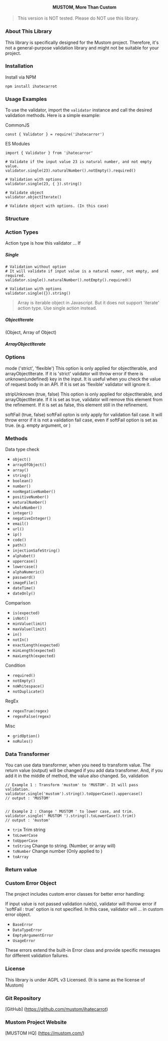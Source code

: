 <h4 align="center">MUSTOM, More Than Custom</h4>

> This version is NOT tested. Please do NOT use this library.

### About This Library
This library is specifically designed for the Mustom project. Therefore, it's not a general-purpose validation library and might not be suitable for your project.



### Installation
Install via NPM
```
npm install ihatecarrot
```

### Usage Examples

To use the validator, import the `validator` instance and call the desired validation methods. Here is a simple example:


CommonJS
```
const { Validator } = require('ihatecarror')
```


ES Modules
```
import { Validator } from 'ihatecarror'
```

```
# Validate if the input value 23 is natural number, and not empty value.
validator.single(23).naturalNumber().notEmpty().required()
```

```
# Validation with options
validator.single(23, { }).string()
```

```
# Validate object
validator.objectIterate()
```

```
# Validate object with options. (In this case)

```

### Structure



### Action Types

Action type is how this validator ...
If

##### Single

```
# Validation without option
# It will validate if input value is a natural numer, not empty, and required.
validator.single().naturalNumber().notEmpty().required()

# Validation with options
validator.single({}).string()

```

> Array is iterable object in Javascript. But it does not support 'iterate' action type.
> Use single action instead.


##### ObjectIterate
 (Object, Array of Object)





##### ArrayObjectIterate





### Options

mode ('strict', 'flexible')
This option is only applied for objectIterable, and arrayObjectIterate. If it is 'strict' validator will throw error if there is unknown(undefined) key in the input. It is useful when you check the value of request body in an API. If it is set as 'flexible' validator will ignore it.


stripUnknown (true, false)
This option is only applied for objectIterable, and arrayObjectIterate. If it is set as true, validator will remove this element from the refinement. If it is set as false, this element still in the refinement.

softFail (true, false)
softFail opton is only apply for validation fail case. It will throw error if it is not a validation fail case, even if softFail option is set as true.
(e.g. empty argument, or )



### Methods


Data type check
- `object()`
- `arrayOfObject()`
- `array()`
- `string()`
- `boolean()`
- `number()`
- `nonNegativeNumber()`
- `positiveNumber()`
- `naturalNumber()`
- `wholeNumber()`
- `integer()`
- `negativeInteger()`
- `email()`
- `url()`
- `ip()`
- `code()`
- `path()`
- `injectionSafeString()`
- `alphabet()`
- `uppercase()`
- `lowercase()`
- `alphaNumeric()`
- `password()`
- `imageFile()`
- `dateTime()`
- `dateOnly()`

Comparison
- `is(expected)`
- `isNot()`
- `minValue(limit)`
- `maxValue(limit)`
- `in()`
- `notIn()`
- `exactLength(expected)`
- `minLength(expected)`
- `maxLength(expected)`

Condition
- `required()`
- `notEmpty()`
- `noWhitespace()`
- `notDuplicate()`

RegEx
- `regexTrue(regex)`
- `regexFalse(regex)`

Misc
- `gridOption()`
- `noRules()`


### Data Transformer
You can use data transformer, when you need to transform value.
The return value (output) will be changed if you add data transfomer.
And, if you add it in the middle of method, the value also changed. So, validation 

```
// Example 1 : Transform 'mustom' to 'MUSTOM'. It will pass validation. 
validator.single('mustom').string().toUpperCase().uppercase()
// output : 'MUSTOM'


// Example 2 : Change ' MUSTOM ' to lower case, and trim.
validator.single(' MUSTOM ').string().toLowerCase().trim()
// output : 'mustom'
```

- `trim` Trim string
- `toLowerCase` 
- `toUpperCase`
- `toString` Change to string. (Number, or array will)
- `toNumber` Change number (Only applied to )
- `toArray` 


### Return value


### Custom Error Object
The project includes custom error classes for better error handling:

If input value is not passed validation rule(s), validator will thorow error if 'softFail : true' option is not specified.
In this case, validator will ... in custom error object.


- `BaseError`
- `DataTypeError`
- `EmptyArgumentError`
- `UsageError`

These errors extend the built-in Error class and provide specific messages for different validation failures.

### License
This library is under AGPL v3 Licensed. (It is same as the license of Mustom)

### Git Repository
[GitHub] (https://github.com/mustom/ihatecarrot)

### Mustom Project Website
[MUSTOM HQ] (https://mustom.com/)



